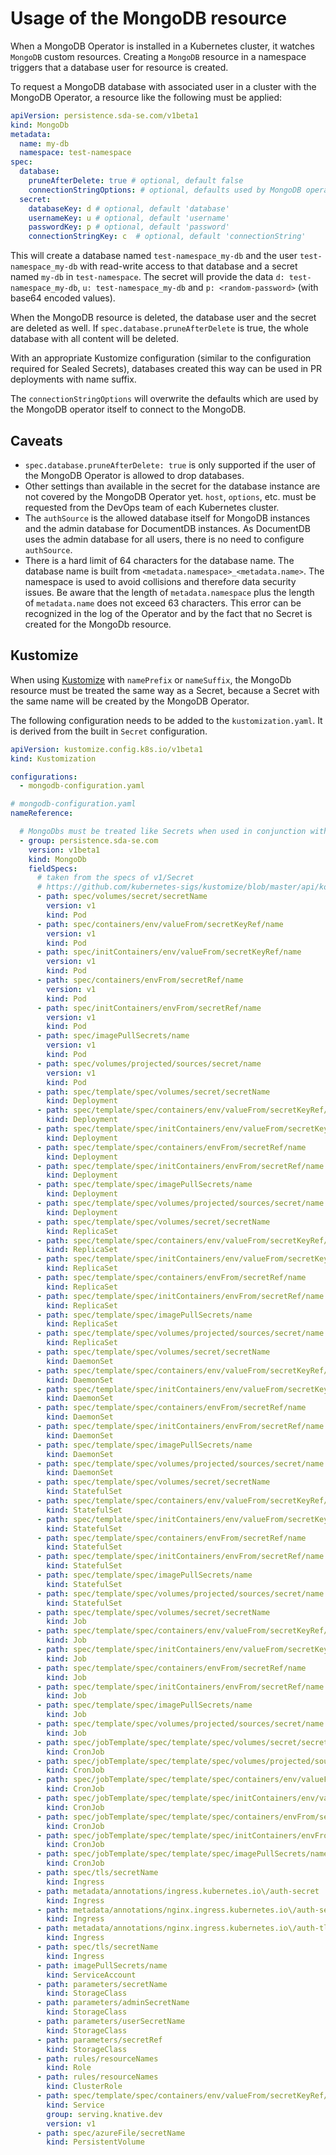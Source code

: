 # Usage of the MongoDB resource

When a MongoDB Operator is installed in a Kubernetes cluster, it watches `MongoDB` custom resources.
Creating a `MongoDB` resource in a namespace triggers that a database user for resource is created.

To request a MongoDB database with associated user in a cluster with the MongoDB Operator, a
resource like the following must be applied:

```yaml
apiVersion: persistence.sda-se.com/v1beta1
kind: MongoDb
metadata:
  name: my-db
  namespace: test-namespace
spec:
  database:
    pruneAfterDelete: true # optional, default false
    connectionStringOptions: # optional, defaults used by MongoDB operator
  secret:
    databaseKey: d # optional, default 'database'
    usernameKey: u # optional, default 'username'
    passwordKey: p # optional, default 'password'
    connectionStringKey: c  # optional, default 'connectionString'
```

This will create a database named `test-namespace_my-db` and the user `test-namespace_my-db` with
read-write access to that database and a secret named `my-db` in `test-namespace`.
The secret will provide the data `d: test-namespace_my-db`, `u: test-namespace_my-db` and
`p: <random-password>` (with base64 encoded values).

When the MongoDB resource is deleted, the database user and the secret are deleted as well.
If `spec.database.pruneAfterDelete` is true, the whole database with all content will be deleted.

With an appropriate Kustomize configuration (similar to the configuration required for Sealed
Secrets), databases created this way can be used in PR deployments with name suffix.

The `connectionStringOptions` will overwrite the defaults which are used by the MongoDB operator itself
to connect to the MongoDB. 

## Caveats

* `spec.database.pruneAfterDelete: true` is only supported if the user of the MongoDB Operator is
  allowed to drop databases.
* Other settings than available in the secret for the database instance are not covered by the
  MongoDB Operator yet.
  `host`, `options`, etc. must be requested from the DevOps team of each Kubernetes cluster.
* The `authSource` is the allowed database itself for MongoDB instances and the admin database for
  DocumentDB instances. As DocumentDB uses the admin database for all users, there is no need to
  configure `authSource`.
* There is a hard limit of 64 characters for the database name.
  The database name is built from `<metadata.namespace>_<metadata.name>`.
  The namespace is used to avoid collisions and therefore data security issues.
  Be aware that the length of `metadata.namespace` plus the length of `metadata.name` does not
  exceed 63 characters.
  This error can be recognized in the log of the Operator and by the fact that no Secret is created
  for the MongoDb resource.


## Kustomize

When using [Kustomize](https://kustomize.io/) with `namePrefix` or `nameSuffix`, the MongoDb
resource must be treated the same way as a Secret, because a Secret with the same name will be
created by the MongoDB Operator.

The following configuration needs to be added to the `kustomization.yaml`.
It is derived from the built in `Secret` configuration. 

```yaml
apiVersion: kustomize.config.k8s.io/v1beta1
kind: Kustomization

configurations:
  - mongodb-configuration.yaml
```

```yaml
# mongodb-configuration.yaml
nameReference:

  # MongoDbs must be treated like Secrets when used in conjunction with name suffix or prefix
  - group: persistence.sda-se.com
    version: v1beta1
    kind: MongoDb
    fieldSpecs:
      # taken from the specs of v1/Secret
      # https://github.com/kubernetes-sigs/kustomize/blob/master/api/konfig/builtinpluginconsts/namereference.go#L120
      - path: spec/volumes/secret/secretName
        version: v1
        kind: Pod
      - path: spec/containers/env/valueFrom/secretKeyRef/name
        version: v1
        kind: Pod
      - path: spec/initContainers/env/valueFrom/secretKeyRef/name
        version: v1
        kind: Pod
      - path: spec/containers/envFrom/secretRef/name
        version: v1
        kind: Pod
      - path: spec/initContainers/envFrom/secretRef/name
        version: v1
        kind: Pod
      - path: spec/imagePullSecrets/name
        version: v1
        kind: Pod
      - path: spec/volumes/projected/sources/secret/name
        version: v1
        kind: Pod
      - path: spec/template/spec/volumes/secret/secretName
        kind: Deployment
      - path: spec/template/spec/containers/env/valueFrom/secretKeyRef/name
        kind: Deployment
      - path: spec/template/spec/initContainers/env/valueFrom/secretKeyRef/name
        kind: Deployment
      - path: spec/template/spec/containers/envFrom/secretRef/name
        kind: Deployment
      - path: spec/template/spec/initContainers/envFrom/secretRef/name
        kind: Deployment
      - path: spec/template/spec/imagePullSecrets/name
        kind: Deployment
      - path: spec/template/spec/volumes/projected/sources/secret/name
        kind: Deployment
      - path: spec/template/spec/volumes/secret/secretName
        kind: ReplicaSet
      - path: spec/template/spec/containers/env/valueFrom/secretKeyRef/name
        kind: ReplicaSet
      - path: spec/template/spec/initContainers/env/valueFrom/secretKeyRef/name
        kind: ReplicaSet
      - path: spec/template/spec/containers/envFrom/secretRef/name
        kind: ReplicaSet
      - path: spec/template/spec/initContainers/envFrom/secretRef/name
        kind: ReplicaSet
      - path: spec/template/spec/imagePullSecrets/name
        kind: ReplicaSet
      - path: spec/template/spec/volumes/projected/sources/secret/name
        kind: ReplicaSet
      - path: spec/template/spec/volumes/secret/secretName
        kind: DaemonSet
      - path: spec/template/spec/containers/env/valueFrom/secretKeyRef/name
        kind: DaemonSet
      - path: spec/template/spec/initContainers/env/valueFrom/secretKeyRef/name
        kind: DaemonSet
      - path: spec/template/spec/containers/envFrom/secretRef/name
        kind: DaemonSet
      - path: spec/template/spec/initContainers/envFrom/secretRef/name
        kind: DaemonSet
      - path: spec/template/spec/imagePullSecrets/name
        kind: DaemonSet
      - path: spec/template/spec/volumes/projected/sources/secret/name
        kind: DaemonSet
      - path: spec/template/spec/volumes/secret/secretName
        kind: StatefulSet
      - path: spec/template/spec/containers/env/valueFrom/secretKeyRef/name
        kind: StatefulSet
      - path: spec/template/spec/initContainers/env/valueFrom/secretKeyRef/name
        kind: StatefulSet
      - path: spec/template/spec/containers/envFrom/secretRef/name
        kind: StatefulSet
      - path: spec/template/spec/initContainers/envFrom/secretRef/name
        kind: StatefulSet
      - path: spec/template/spec/imagePullSecrets/name
        kind: StatefulSet
      - path: spec/template/spec/volumes/projected/sources/secret/name
        kind: StatefulSet
      - path: spec/template/spec/volumes/secret/secretName
        kind: Job
      - path: spec/template/spec/containers/env/valueFrom/secretKeyRef/name
        kind: Job
      - path: spec/template/spec/initContainers/env/valueFrom/secretKeyRef/name
        kind: Job
      - path: spec/template/spec/containers/envFrom/secretRef/name
        kind: Job
      - path: spec/template/spec/initContainers/envFrom/secretRef/name
        kind: Job
      - path: spec/template/spec/imagePullSecrets/name
        kind: Job
      - path: spec/template/spec/volumes/projected/sources/secret/name
        kind: Job
      - path: spec/jobTemplate/spec/template/spec/volumes/secret/secretName
        kind: CronJob
      - path: spec/jobTemplate/spec/template/spec/volumes/projected/sources/secret/name
        kind: CronJob
      - path: spec/jobTemplate/spec/template/spec/containers/env/valueFrom/secretKeyRef/name
        kind: CronJob
      - path: spec/jobTemplate/spec/template/spec/initContainers/env/valueFrom/secretKeyRef/name
        kind: CronJob
      - path: spec/jobTemplate/spec/template/spec/containers/envFrom/secretRef/name
        kind: CronJob
      - path: spec/jobTemplate/spec/template/spec/initContainers/envFrom/secretRef/name
        kind: CronJob
      - path: spec/jobTemplate/spec/template/spec/imagePullSecrets/name
        kind: CronJob
      - path: spec/tls/secretName
        kind: Ingress
      - path: metadata/annotations/ingress.kubernetes.io\/auth-secret
        kind: Ingress
      - path: metadata/annotations/nginx.ingress.kubernetes.io\/auth-secret
        kind: Ingress
      - path: metadata/annotations/nginx.ingress.kubernetes.io\/auth-tls-secret
        kind: Ingress
      - path: spec/tls/secretName
        kind: Ingress
      - path: imagePullSecrets/name
        kind: ServiceAccount
      - path: parameters/secretName
        kind: StorageClass
      - path: parameters/adminSecretName
        kind: StorageClass
      - path: parameters/userSecretName
        kind: StorageClass
      - path: parameters/secretRef
        kind: StorageClass
      - path: rules/resourceNames
        kind: Role
      - path: rules/resourceNames
        kind: ClusterRole
      - path: spec/template/spec/containers/env/valueFrom/secretKeyRef/name
        kind: Service
        group: serving.knative.dev
        version: v1
      - path: spec/azureFile/secretName
        kind: PersistentVolume

```
